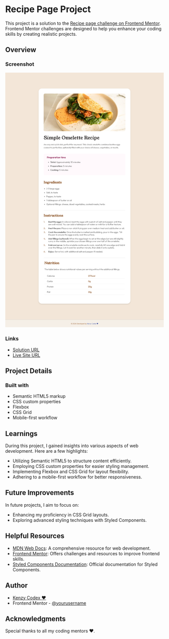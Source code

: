 # Recipe Page Project

This project is a solution to the [Recipe page challenge on Frontend Mentor](https://www.frontendmentor.io/challenges/recipe-page-KiTsR8QQKm). Frontend Mentor challenges are designed to help you enhance your coding skills by creating realistic projects.

## Overview

### Screenshot

![Recipe Page Screenshot](./assets/images/final_result.png)

### Links

- [Solution URL](https://your-solution-url.com)
- [Live Site URL](https://your-live-site-url.com)

## Project Details

### Built with

- Semantic HTML5 markup
- CSS custom properties
- Flexbox
- CSS Grid
- Mobile-first workflow

## Learnings

During this project, I gained insights into various aspects of web development. Here are a few highlights:

- Utilizing Semantic HTML5 to structure content efficiently.
- Employing CSS custom properties for easier styling management.
- Implementing Flexbox and CSS Grid for layout flexibility.
- Adhering to a mobile-first workflow for better responsiveness.

## Future Improvements

In future projects, I aim to focus on:

- Enhancing my proficiency in CSS Grid layouts.
- Exploring advanced styling techniques with Styled Components.

## Helpful Resources

- [MDN Web Docs](https://developer.mozilla.org/): A comprehensive resource for web development.
- [Frontend Mentor](https://www.frontendmentor.io/): Offers challenges and resources to improve frontend skills.
- [Styled Components Documentation](https://styled-components.com/docs): Official documentation for Styled Components.

## Author

- [Kenzy Codex ❤](https://wa.me/2347064538411)
- Frontend Mentor - [@yourusername](https://www.frontendmentor.io/profile/kenzycodex)

## Acknowledgments

Special thanks to all my coding mentors ❤.
